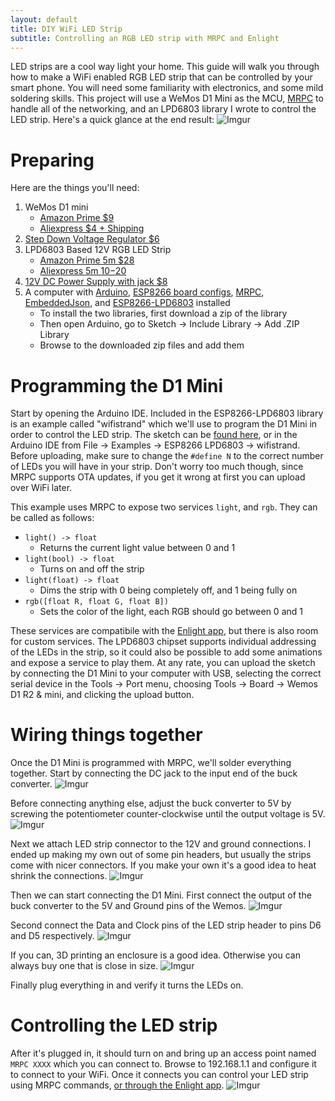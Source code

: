 ```yaml
---
layout: default
title: DIY WiFi LED Strip
subtitle: Controlling an RGB LED strip with MRPC and Enlight
---
```


LED strips are a cool way light your home.
This guide will walk you through how to make a WiFi enabled RGB LED strip that can be controlled by your smart phone.
You will need some familiarity with electronics, and some mild soldering skills.
This project will use a WeMos D1 Mini as the MCU,
[MRPC](https://github.com/alex-sherman/MRPC#mrpc) to handle all of the networking,
and an LPD6803 library I wrote to control the LED strip. Here's a quick glance at the end result:
![Imgur](http://i.imgur.com/HYTMXTv.jpg)

Preparing
=========
Here are the things you'll need:

1. WeMos D1 mini
    * [Amazon Prime $9](https://www.amazon.com/gp/product/B01N3P763C/ref=as_li_tl?ie=UTF8&tag=alexsherman04-20&camp=1789&creative=9325&linkCode=as2&creativeASIN=B01N3P763C&linkId=570b4a1e461b4eeefa4a6072ad151873)
    * [Aliexpress $4 + Shipping](https://www.aliexpress.com/store/product/D1-mini-Mini-NodeMcu-4M-bytes-Lua-WIFI-Internet-of-Things-development-board-based-ESP8266/1331105_32529101036.html?spm=2114.12010612.0.0.29GMBm)
2. [Step Down Voltage Regulator $6](https://www.amazon.com/gp/product/B00SY37S00/ref=as_li_tl?ie=UTF8&tag=alexsherman04-20&camp=1789&creative=9325&linkCode=as2&creativeASIN=B00SY37S00&linkId=bd4e278275a0e1677cdb63aa5aa9d1cb)
3. LPD6803 Based 12V RGB LED Strip
    * [Amazon Prime 5m $28](https://www.amazon.com/gp/product/B01M8I4C08/ref=as_li_tl?ie=UTF8&tag=alexsherman04-20&camp=1789&creative=9325&linkCode=as2&creativeASIN=B01M8I4C08&linkId=00d8aa988c6af0110f0b07996c63b593)
    * [Aliexpress 5m $10-$20](https://www.aliexpress.com/wholesale?SearchText=lpd6803+led+strip+12v&opensearch=true)
4. [12V DC Power Supply with jack $8](https://www.amazon.com/gp/product/B019Q3U72M/ref=as_li_tl?ie=UTF8&tag=alexsherman04-20&camp=1789&creative=9325&linkCode=as2&creativeASIN=B019Q3U72M&linkId=5259a9d3c2527865072df3b3e9678607)
5. A computer with [Arduino](https://www.arduino.cc/en/main/software), [ESP8266 board configs](https://github.com/esp8266/Arduino#installing-with-boards-manager), [MRPC](https://github.com/alex-sherman/mrpc-esp8266), [EmbeddedJson](https://github.com/alex-sherman/embedded-json), and [ESP8266-LPD6803](https://github.com/alex-sherman/ESP8266-LPD6803) installed
    * To install the two libraries, first download a zip of the library
    * Then open Arduino, go to Sketch -> Include Library -> Add .ZIP Library
    * Browse to the downloaded zip files and add them

Programming the D1 Mini
=========
Start by opening the Arduino IDE.
Included in the ESP8266-LPD6803 library is an example called "wifistrand" which we'll use to program the
D1 Mini in order to control the LED strip.
The sketch can be [found here](https://github.com/alex-sherman/ESP8266-LPD6803/blob/master/examples/wifistrand/wifistrand.pde),
or in the Arduino IDE from File -> Examples -> ESP8266 LPD6803 -> wifistrand.
Before uploading, make sure to change the `#define N` to the correct number of LEDs you will have in your strip.
Don't worry too much though, since MRPC supports OTA updates, if you get it wrong at first you can upload over WiFi later.

This example uses MRPC to expose two services `light`, and `rgb`.
They can be called as follows:

* `light() -> float`
    * Returns the current light value between 0 and 1
* `light(bool) -> float`
    * Turns on and off the strip
* `light(float) -> float`
    * Dims the strip with 0 being completely off, and 1 being fully on
* `rgb([float R, float G, float B])`
    * Sets the color of the light, each RGB should go between 0 and 1

These services are compatibile with the [Enlight app](https://play.google.com/store/apps/details?id=com.fewsteet.enlight),
but there is also room for custom services. The LPD6803 chipset supports individual addressing of the LEDs in the strip,
so it could also be possible to add some animations and expose a service to play them.
At any rate, you can upload the sketch by connecting the D1 Mini to your computer with USB, selecting the correct serial
device in the Tools -> Port menu, choosing Tools -> Board -> Wemos D1 R2 & mini, and clicking the upload button.

Wiring things together
==========
Once the D1 Mini is programmed with MRPC, we'll solder everything together.
Start by connecting the DC jack to the input end of the buck converter.
![Imgur](http://i.imgur.com/1wdJSTQ.jpg)

Before connecting anything else, adjust the buck converter to 5V by screwing the potentiometer counter-clockwise
until the output voltage is 5V.
![Imgur](http://i.imgur.com/RIblvG1.jpg)

Next we attach LED strip connector to the 12V and ground connections.
I ended up making my own out of some pin headers, but usually the strips come with nicer connectors.
If you make your own it's a good idea to heat shrink the connections.
![Imgur](http://i.imgur.com/dPEwGTw.jpg)

Then we can start connecting the D1 Mini.
First connect the output of the buck converter to the 5V and Ground pins of the Wemos.
![Imgur](http://i.imgur.com/Hel5yGx.jpg)

Second connect the Data and Clock pins of the LED strip header to pins D6 and D5 respectively.
![Imgur](http://i.imgur.com/jIfGUAB.jpg)

If you can, 3D printing an enclosure is a good idea. Otherwise you can always buy one that is close in size.
![Imgur](http://i.imgur.com/30Q6MMw.jpg)

Finally plug everything in and verify it turns the LEDs on.

Controlling the LED strip
==========

After it's plugged in, it should turn on and bring up an access point named `MRPC XXXX` which you can connect to.
Browse to 192.168.1.1 and configure it to connect to your WiFi.
Once it connects you can control your LED strip using MRPC commands, [or through the Enlight app](https://play.google.com/store/apps/details?id=com.fewsteet.enlight).
![Imgur](http://i.imgur.com/Zy1gKFk.png)